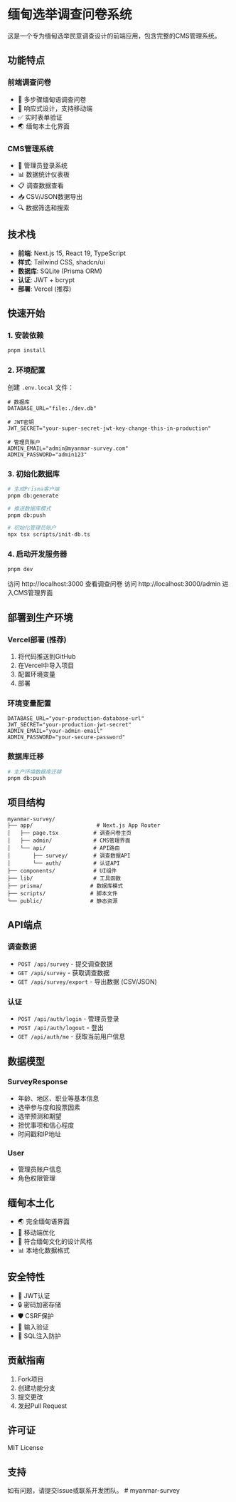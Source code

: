 # 缅甸选举调查问卷系统

这是一个专为缅甸选举民意调查设计的前端应用，包含完整的CMS管理系统。

## 功能特点

### 前端调查问卷
- 📝 多步骤缅甸语调查问卷
- 🎨 响应式设计，支持移动端
- ✅ 实时表单验证
- 🌏 缅甸本土化界面

### CMS管理系统
- 🔐 管理员登录系统
- 📊 数据统计仪表板
- 📋 调查数据查看
- 📥 CSV/JSON数据导出
- 🔍 数据筛选和搜索

## 技术栈

- **前端**: Next.js 15, React 19, TypeScript
- **样式**: Tailwind CSS, shadcn/ui
- **数据库**: SQLite (Prisma ORM)
- **认证**: JWT + bcrypt
- **部署**: Vercel (推荐)

## 快速开始

### 1. 安装依赖

```bash
pnpm install
```

### 2. 环境配置

创建 `.env.local` 文件：

```env
# 数据库
DATABASE_URL="file:./dev.db"

# JWT密钥
JWT_SECRET="your-super-secret-jwt-key-change-this-in-production"

# 管理员账户
ADMIN_EMAIL="admin@myanmar-survey.com"
ADMIN_PASSWORD="admin123"
```

### 3. 初始化数据库

```bash
# 生成Prisma客户端
pnpm db:generate

# 推送数据库模式
pnpm db:push

# 初始化管理员账户
npx tsx scripts/init-db.ts
```

### 4. 启动开发服务器

```bash
pnpm dev
```

访问 http://localhost:3000 查看调查问卷
访问 http://localhost:3000/admin 进入CMS管理界面

## 部署到生产环境

### Vercel部署 (推荐)

1. 将代码推送到GitHub
2. 在Vercel中导入项目
3. 配置环境变量
4. 部署

### 环境变量配置

```env
DATABASE_URL="your-production-database-url"
JWT_SECRET="your-production-jwt-secret"
ADMIN_EMAIL="your-admin-email"
ADMIN_PASSWORD="your-secure-password"
```

### 数据库迁移

```bash
# 生产环境数据库迁移
pnpm db:push
```

## 项目结构

```
myanmar-survey/
├── app/                    # Next.js App Router
│   ├── page.tsx           # 调查问卷主页
│   ├── admin/             # CMS管理界面
│   └── api/               # API路由
│       ├── survey/        # 调查数据API
│       └── auth/          # 认证API
├── components/            # UI组件
├── lib/                   # 工具函数
├── prisma/               # 数据库模式
├── scripts/              # 脚本文件
└── public/               # 静态资源
```

## API端点

### 调查数据
- `POST /api/survey` - 提交调查数据
- `GET /api/survey` - 获取调查数据
- `GET /api/survey/export` - 导出数据 (CSV/JSON)

### 认证
- `POST /api/auth/login` - 管理员登录
- `POST /api/auth/logout` - 登出
- `GET /api/auth/me` - 获取当前用户信息

## 数据模型

### SurveyResponse
- 年龄、地区、职业等基本信息
- 选举参与度和投票因素
- 选举预测和期望
- 担忧事项和信心程度
- 时间戳和IP地址

### User
- 管理员账户信息
- 角色权限管理

## 缅甸本土化

- 🌏 完全缅甸语界面
- 📱 移动端优化
- 🎨 符合缅甸文化的设计风格
- 📊 本地化数据格式

## 安全特性

- 🔐 JWT认证
- 🔒 密码加密存储
- 🛡️ CSRF保护
- 📝 输入验证
- 🚫 SQL注入防护

## 贡献指南

1. Fork项目
2. 创建功能分支
3. 提交更改
4. 发起Pull Request

## 许可证

MIT License

## 支持

如有问题，请提交Issue或联系开发团队。 #   m y a n m a r - s u r v e y  
 